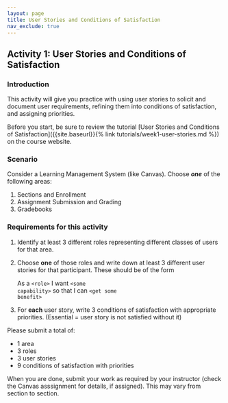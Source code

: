```yaml
---
layout: page
title: User Stories and Conditions of Satisfaction
nav_exclude: true
---
```

## Activity 1: User Stories and Conditions of Satisfaction

### Introduction

This activity will give you practice with using user stories to solicit and document user requirements, refining them into conditions of satisfaction, and assigning priorities.

Before you start, be sure to review the tutorial [User Stories and Conditions of Satisfaction]({{site.baseurl}}{% link tutorials/week1-user-stories.md %}) on the course website.

### Scenario

Consider a Learning Management System (like Canvas).  Choose ***one*** of the following areas:

1. Sections and Enrollment
2. Assignment Submission and Grading
3. Gradebooks


### Requirements for this activity

1. Identify at least 3 different roles representing different classes of users for that area.
   
2. Choose **one** of those roles and write down at least 3 different user stories for that participant.  These should be of the form
   
    As a <code>&lt;role&gt;</code> I want <code>&lt;some capability&gt;</code> so that I can <code>&lt;get some benefit&gt;</code>

3. For **each** user story, write 3 conditions of satisfaction with appropriate priorities. (Essential = user story is not satisfied without it)

Please submit a total of:

* 1 area
* 3 roles
* 3 user stories
* 9 conditions of satisfaction with priorities

When you are done, submit your work as required by your instructor (check the Canvas asssignment for details, if assigned). This may vary from section to section.
